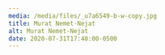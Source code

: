 ```yaml
---
media: /media/files/_u7a6549-b-w-copy.jpg
title: Murat Nemet-Nejat
alt: Murat Nemet-Nejat
date: 2020-07-31T17:40:00-0500
---
```

